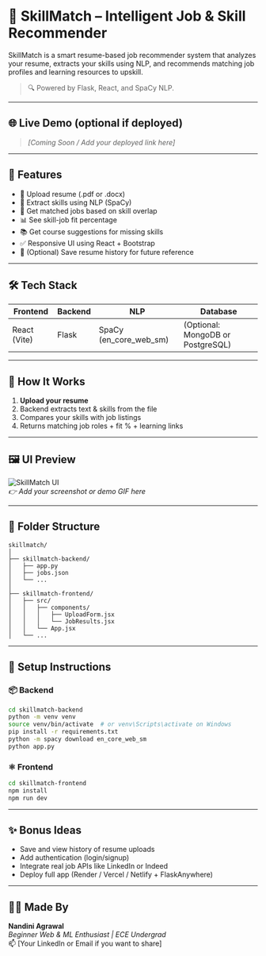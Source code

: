 
# 🧠 SkillMatch – Intelligent Job & Skill Recommender

SkillMatch is a smart resume-based job recommender system that analyzes your resume, extracts your skills using NLP, and recommends matching job profiles and learning resources to upskill.  

> 🔍 Powered by Flask, React, and SpaCy NLP.

---

## 🌐 Live Demo (optional if deployed)
> _[Coming Soon / Add your deployed link here]_

---

## 📌 Features

- 📄 Upload resume (.pdf or .docx)
- 🧠 Extract skills using NLP (SpaCy)
- 💼 Get matched jobs based on skill overlap
- 📊 See skill-job fit percentage
- 📚 Get course suggestions for missing skills
- ✅ Responsive UI using React + Bootstrap
- 🔁 (Optional) Save resume history for future reference

---

## 🛠 Tech Stack

| Frontend | Backend | NLP | Database |
|----------|---------|-----|----------|
| React (Vite) | Flask | SpaCy (en_core_web_sm) | (Optional: MongoDB or PostgreSQL) |

---

## 🚀 How It Works

1. **Upload your resume**
2. Backend extracts text & skills from the file
3. Compares your skills with job listings
4. Returns matching job roles + fit % + learning links

---

## 🖼 UI Preview

![SkillMatch UI](https://user-images.githubusercontent.com/your_screenshot.png)  
_👉 Add your screenshot or demo GIF here_

---

## 📁 Folder Structure

```
skillmatch/
│
├── skillmatch-backend/
│   ├── app.py
│   ├── jobs.json
│   └── ...
│
├── skillmatch-frontend/
│   ├── src/
│   │   ├── components/
│   │   │   ├── UploadForm.jsx
│   │   │   └── JobResults.jsx
│   │   └── App.jsx
│   └── ...
```

---

## 🔧 Setup Instructions

### 📦 Backend

```bash
cd skillmatch-backend
python -m venv venv
source venv/bin/activate  # or venv\Scripts\activate on Windows
pip install -r requirements.txt
python -m spacy download en_core_web_sm
python app.py
```

### ⚛️ Frontend

```bash
cd skillmatch-frontend
npm install
npm run dev
```

---

## ✨ Bonus Ideas

- Save and view history of resume uploads
- Add authentication (login/signup)
- Integrate real job APIs like LinkedIn or Indeed
- Deploy full app (Render / Vercel / Netlify + FlaskAnywhere)

---

## 🙋‍♀️ Made By

**Nandini Agrawal**  
_Beginner Web & ML Enthusiast | ECE Undergrad_  
📫 [Your LinkedIn or Email if you want to share]

